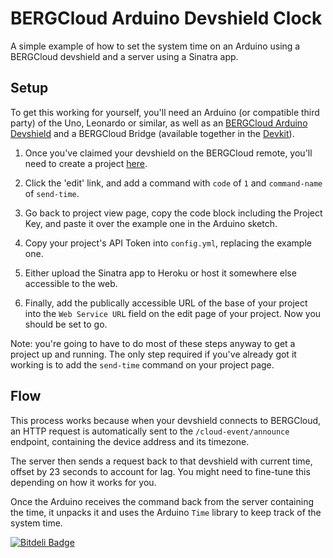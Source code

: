 # BERGCloud Arduino Devshield Clock

A simple example of how to set the system time on an Arduino using a BERGCloud devshield and a server using a Sinatra app.

## Setup

To get this working for yourself, you'll need an Arduino (or compatible third party) of the Uno, Leonardo or similar, as well as an [BERGCloud Arduino Devshield](http://uk-shop.bergcloud.com/products/berg-cloud-devshield) and a BERGCloud Bridge (available together in the [Devkit](http://uk-shop.bergcloud.com/products/berg-cloud-devkit)).

1. Once you've claimed your devshield on the BERGCloud remote, you'll need to create a project [here](http://remote.bergcloud.com/developers/platform/projects/).

2. Click the 'edit' link, and add a command with `code` of `1` and `command-name` of `send-time`.

3. Go back to project view page, copy the code block including the Project Key, and paste it over the example one in the Arduino sketch.

4. Copy your project's API Token into `config.yml`, replacing the example one.

5. Either upload the Sinatra app to Heroku or host it somewhere else accessible to the web.

6. Finally, add the publically accessible URL of the base of your project into the `Web Service URL` field on the edit page of your project. Now you should be set to go.

Note: you're going to have to do most of these steps anyway to get a project up and running. The only step required if you've already got it working is to add the `send-time` command on your project page.

## Flow

This process works because when your devshield connects to BERGCloud, an HTTP request is automatically sent to the `/cloud-event/announce` endpoint, containing the device address and its timezone.

The server then sends a request back to that devshield with current time, offset by 23 seconds to account for lag. You might need to fine-tune this depending on how it works for you.

Once the Arduino receives the command back from the server containing the time, it unpacks it and uses the Arduino `Time` library to keep track of the system time.

[![Bitdeli Badge](https://d2weczhvl823v0.cloudfront.net/alfo/devshield-arduino-clock/trend.png)](https://bitdeli.com/free "Bitdeli Badge")

